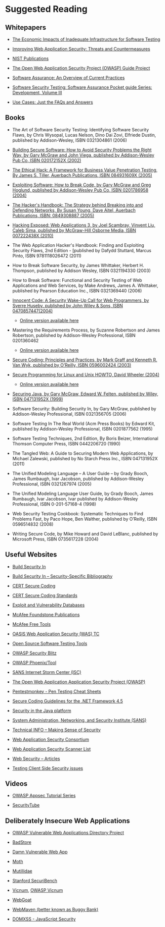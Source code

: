 # Suggested Reading

## Whitepapers

- [The Economic Impacts of Inadequate Infrastructure for Software Testing](http://www.nist.gov/director/planning/upload/report02-3.pdf)

- [Improving Web Application Security: Threats and Countermeasures](http://msdn.microsoft.com/en-us/library/ff649874.aspx)

- [NIST Publications](http://csrc.nist.gov/publications/PubsSPs.html)

- [The Open Web Application Security Project (OWASP) Guide Project](https://www.owasp.org/index.php/Category:OWASP_Guide_Project)

- [Software Assurance: An Overview of Current Practices](https://safecode.org/wp-content/uploads/2018/01/SAFECode_BestPractices0208.pdf)

- [Software Security Testing: Software Assurance Pocket guide Series: Development, Volume III](https://buildsecurityin.us-cert.gov/swa/downloads/SoftwareSecurityTesting_PocketGuide_1%200_05182012_PostOnline.pdf)

- [Use Cases: Just the FAQs and Answers](http://www.ibm.com/developerworks/rational/library/content/RationalEdge/jan03/UseCaseFAQS_TheRationalEdge_Jan2003.pdf)

## Books

- The Art of Software Security Testing: Identifying Software Security Flaws, by Chris Wysopal, Lucas Nelson, Dino Dai Zovi, Elfriede Dustin, published by Addison-Wesley, ISBN 0321304861 (2006)

- [Building Secure Software: How to Avoid Security Problems the Right Way, by Gary McGraw and John Viega, published by Addison-Wesley Pub Co, ISBN 020172152X (2002)](http://www.buildingsecuresoftware.com)

- [The Ethical Hack: A Framework for Business Value Penetration Testing, By James S. Tiller, Auerbach Publications, ISBN 084931609X (2005)](http://books.google.com/books?id=fwASXKXOolEC&printsec=frontcover&source=gbs_ge_summary_r&cad=0#v=onepage&q&f=false)

- [Exploiting Software: How to Break Code, by Gary McGraw and Greg Hoglund, published by Addison-Wesley Pub Co, ISBN 0201786958 (2004)](http://www.exploitingsoftware.com)

- [The Hacker's Handbook: The Strategy behind Breaking into and Defending Networks, By Susan Young, Dave Aitel, Auerbach Publications, ISBN: 0849308887 (2005)](http://books.google.com/books?id=AO2fsAPVC34C&printsec=frontcover&source=gbs_ge_summary_r&cad=0#v=onepage&q&f=false)

- [Hacking Exposed: Web Applications 3, by Joel Scambray, Vinvent Liu, Caleb Sima, published by McGraw-Hill Osborne Media, ISBN 007222438X (2010)](http://www.webhackingexposed.com/)

- The Web Application Hacker's Handbook: Finding and Exploiting Security Flaws, 2nd Edition - [published by Dafydd Stuttard, Marcus Pinto, ISBN 9781118026472 (2011)

- How to Break Software Security, by James Whittaker, Herbert H. Thompson, published by Addison Wesley, ISBN 0321194330 (2003)

- How to Break Software: Functional and Security Testing of Web Applications and Web Services, by Make Andrews, James A. Whittaker, published by Pearson Education Inc., ISBN 0321369440 (2006)

- [Innocent Code: A Security Wake-Up Call for Web Programmers, by Sverre Huseby, published by John Wiley & Sons, ISBN 0470857447(2004)](http://innocentcode.thathost.com)
  - [Online version available here](http://books.google.com/books?id=RjVjgPQsKogC&printsec=frontcover&source=gbs_ge_summary_r&cad=0#v=onepage&q&f=false)

- Mastering the Requirements Process, by Suzanne Robertson and James Robertson, published by Addison-Wesley Professional, ISBN 0201360462
  - [Online version available here](http://books.google.com/books?id=SN4WegDHVCcC&printsec=frontcover&source=gbs_ge_summary_r&cad=0#v=onepage&q&f=false)

- [Secure Coding: Principles and Practices, by Mark Graff and Kenneth R. Van Wyk, published by O’Reilly, ISBN 0596002424 (2003)](http://www.securecoding.org)

- [Secure Programming for Linux and Unix HOWTO, David Wheeler (2004)](http://www.dwheeler.com/secure-programs)
  - [Online version available here](http://www.dwheeler.com/secure-programs/Secure-Programs-HOWTO/index.html)

- [Securing Java, by Gary McGraw, Edward W. Felten, published by Wiley, ISBN 047131952X (1999)](http://www.securingjava.com)

- Software Security: Building Security In, by Gary McGraw, published by Addison-Wesley Professional, ISBN 0321356705 (2006)

- Software Testing In The Real World (Acm Press Books) by Edward Kit, published by Addison-Wesley Professional, ISBN 0201877562 (1995)

- Software Testing Techniques, 2nd Edition, By Boris Beizer, International Thomson Computer Press, ISBN 0442206720 (1990)

- The Tangled Web: A Guide to Securing Modern Web Applications, by Michael Zalewski, published by No Starch Press Inc., ISBN 047131952X (2011)

- The Unified Modeling Language – A User Guide – by Grady Booch, James Rumbaugh, Ivar Jacobson, published by Addison-Wesley Professional, ISBN 0321267974 (2005)

- The Unified Modeling Language User Guide, by Grady Booch, James Rumbaugh, Ivar Jacobson, Ivar published by Addison-Wesley Professional, ISBN 0-201-57168-4 (1998)

- Web Security Testing Cookbook: Systematic Techniques to Find Problems Fast, by Paco Hope, Ben Walther, published by O’Reilly, ISBN 0596514832 (2008)

- Writing Secure Code, by Mike Howard and David LeBlanc, published by Microsoft Press, ISBN 0735617228 (2004)

## Useful Websites

- [Build Security In](https://buildsecurityin.us-cert.gov/bsi/home.html)

- [Build Security In – Security-Specific Bibliography](https://buildsecurityin.us-cert.gov/bsi/articles/best-practices/measurement/1070-BSI.html)

- [CERT Secure Coding](http://www.cert.org/secure-coding/)

- [CERT Secure Coding Standards](https://www.securecoding.cert.org/confluence/display/seccode/CERT+Secure+Coding+Standards)

- [Exploit and Vulnerability Databases](https://buildsecurityin.us-cert.gov/swa/database.html)

- [McAfee Foundstone Publications](http://www.mcafee.com/apps/view-all/publications.aspx?tf=foundstone&sz=10)

- [McAfee Free Tools](http://www.mcafee.com/us/downloads/free-tools/index.aspx)

- [OASIS Web Application Security (WAS) TC](http://www.oasis-open.org/committees/tc_home.php?wg_abbrev=was)

- [Open Source Software Testing Tools](http://www.opensourcetesting.org/security.php)
- [OWASP Security Blitz](https://www.owasp.org/index.php/OWASP_Security_Blitz)

- [OWASP Phoenix/Tool](https://www.owasp.org/index.php/Phoenix/Tools)
- [SANS Internet Storm Center (ISC)](https://isc.sans.edu/)

- [The Open Web Application Application Security Project (OWASP)](http://www.owasp.org)

- [Pentestmonkey - Pen Testing Cheat Sheets](http://pentestmonkey.net/cheat-sheet)

- [Secure Coding Guidelines for the .NET Framework 4.5](http://msdn.microsoft.com/en-us/library/8a3x2b7f.aspx)

- [Security in the Java platform](http://docs.oracle.com/javase/6/docs/technotes/guides/security/overview/jsoverview.html)

- [System Administration, Networking, and Security Institute (SANS)](http://www.sans.org)

- [Technical INFO – Making Sense of Security](http://www.technicalinfo.net/index.html)

- [Web Application Security Consortium](http://www.webappsec.org/projects/)

- [Web Application Security Scanner List](http://projects.webappsec.org/w/page/13246988/Web%20Application%20Security%20Scanner%20List)

- [Web Security – Articles](https://www.acunetix.com/blog/category/web-security-zone/)

- [Testing Client Side Security issues](http://www.domxss.com)

## Videos

- [OWASP Appsec Tutorial Series](https://www.owasp.org/index.php/OWASP_Appsec_Tutorial_Series)

- [SecurityTube](http://www.securitytube.net/)

## Deliberately Insecure Web Applications

- [OWASP Vulnerable Web Applications Directory Project](https://www.owasp.org/index.php/OWASP_Vulnerable_Web_Applications_Directory_Project#tab=Main)

- [BadStore](https://www.vulnhub.com/entry/badstore-123,41)

- [Damn Vulnerable Web App](http://www.dvwa.co.uk/)

- [Moth](http://www.bonsai-sec.com/en/research/moth.php)

- [Mutillidae](http://www.irongeek.com/i.php?page=mutillidae/mutillidae-deliberately-vulnerable-php-owasp-top-10)

- [Stanford SecuriBench](http://suif.stanford.edu/~livshits/securibench/)

- [Vicnum](http://vicnum.sourceforge.net/), [OWASP Vicnum](http://www.owasp.org/index.php/Category:OWASP_Vicnum_Project)

- [WebGoat](http://www.owasp.org/index.php/Category:OWASP_WebGoat_Project)

- [WebMaven (better known as Buggy Bank)](http://www.mavensecurity.com/WebMaven.php)

- [DOMXSS - JavaScript Security](http://www.domxss.com)
